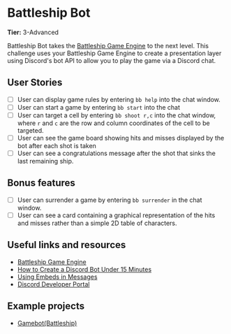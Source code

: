 # Battleship Bot

**Tier:** 3-Advanced

Battleship Bot takes the [Battleship Game Engine](./Battleship-Game-Engine.md)
to the next level. This challenge uses your Battleship Game Engine to create a
presentation layer using Discord's bot API to allow you to play the game
via a Discord chat.

## User Stories

-   [ ] User can display game rules by entering `bb help` into the chat window.
-   [ ] User can start a game by entering `bb start` into the chat
-   [ ] User can target a cell by entering `bb shoot r,c` into the chat window, where `r` and `c` are the row and column coordinates of the cell to be targeted.
-   [ ] User can see the game board showing hits and misses displayed by the bot after each shot is taken
-   [ ] User can see a congratulations message after the shot that sinks the last remaining ship.

## Bonus features

-   [ ] User can surrender a game by entering `bb surrender` in the chat window.
-   [ ] User can see a card containing a graphical representation of the hits and misses rather than a simple 2D table of characters.

## Useful links and resources

- [Battleship Game Engine](./Battleship-Game-Engine.md)
- [How to Create a Discord Bot Under 15 Minutes](https://medium.freecodecamp.org/how-to-create-a-discord-bot-under-15-minutes-fb2fd0083844)
- [Using Embeds in Messages](https://anidiots.guide/first-bot/using-embeds-in-messages)
- [Discord Developer Portal](https://discordapp.com/developers/docs/intro)

## Example projects

- [Gamebot(Battleship)](https://repl.it/talk/challenge/GameBot-Battleship/8813)